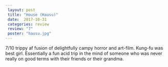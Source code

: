 ```yaml
---
 layout: post
 title: "House (Hausu)"
 date:  2017-10-31
 categories: review
 review: "7"
 poster: "hausu.jpg"
---
```



7/10 trippy af fusion of delightfully campy horror and art-film. Kung-fu was best girl. Essentially a fun acid trip in the mind of someone who was never really on good terms with their friends or their grandma.
